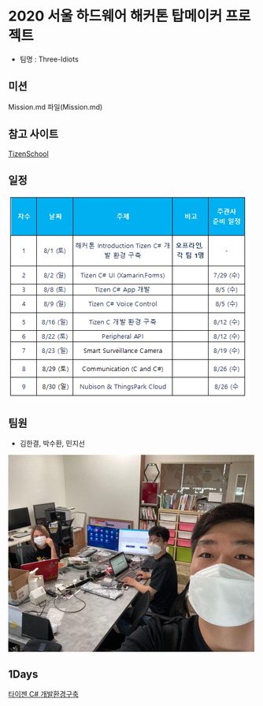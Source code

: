 # 2020 서울 하드웨어 해커톤 탑메이커 프로젝트

  - 팀명 : Three-Idiots 
  
## 미션
  Mission.md 파일(Mission.md)

## 참고 사이트
[TizenSchool](https://tizenschool.org/home)

## 일정
  <img width="" height="" src="./png/sc.png"></img>

## 팀원
  - 김한결, 박수환, 민지선
  
   <img width="500" height="400" src="./png/teampic.jpg"></img>
## 1Days 

[타이젠 C# 개발환경구축](http://tizenschool.org/tutorial/194)

